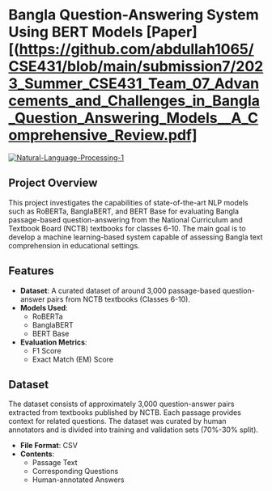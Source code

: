# Bangla Question-Answering System Using BERT Models [Paper][(https://github.com/abdullah1065/CSE431/blob/main/submission7/2023_Summer_CSE431_Team_07_Advancements_and_Challenges_in_Bangla_Question_Answering_Models__A_Comprehensive_Review.pdf]

<a href="https://ibb.co/VSDY5gY"><img src="https://i.ibb.co/Njp2b92/Natural-Language-Processing-1.png" alt="Natural-Language-Processing-1" border="0"></a>

## Project Overview

This project investigates the capabilities of state-of-the-art NLP models such as RoBERTa, BanglaBERT, and BERT Base for evaluating Bangla passage-based question-answering from the National Curriculum and Textbook Board (NCTB) textbooks for classes 6-10. The main goal is to develop a machine learning-based system capable of assessing Bangla text comprehension in educational settings.

## Features

- **Dataset**: A curated dataset of around 3,000 passage-based question-answer pairs from NCTB textbooks (Classes 6-10).
- **Models Used**: 
  - RoBERTa
  - BanglaBERT
  - BERT Base
- **Evaluation Metrics**:
  - F1 Score
  - Exact Match (EM) Score

## Dataset

The dataset consists of approximately 3,000 question-answer pairs extracted from textbooks published by NCTB. Each passage provides context for related questions. The dataset was curated by human annotators and is divided into training and validation sets (70%-30% split).

- **File Format**: CSV
- **Contents**:
  - Passage Text
  - Corresponding Questions
  - Human-annotated Answers
